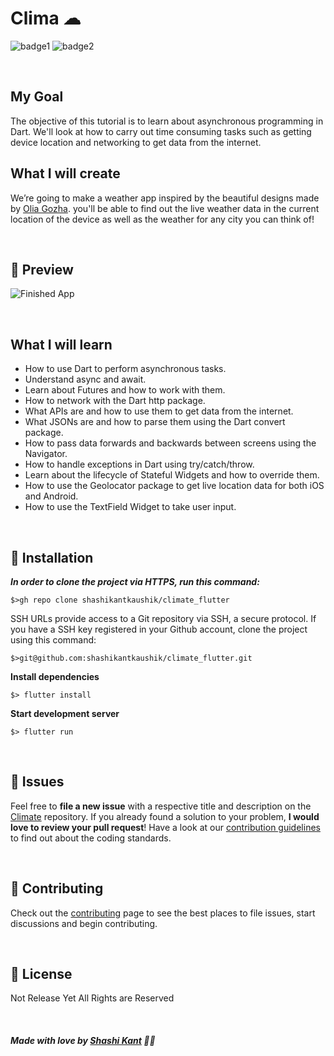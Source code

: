 
# Clima ☁

![badge1](https://img.shields.io/badge/dart-%230175C2.svg?style=for-the-badge&logo=dart&logoColor=white) ![badge2](https://img.shields.io/badge/Flutter-%2302569B.svg?style=for-the-badge&logo=Flutter&logoColor=white)

<br>

## My Goal

The objective of this tutorial is to learn about asynchronous programming in Dart. We'll look at how to carry out time consuming tasks such as getting device location and networking to get data from the internet. 


## What I will create

We’re going to make a weather app inspired by the beautiful designs made by [Olia Gozha](https://dribbble.com/shots/4663154-). you'll be able to find out the live weather data in the current location of the device as well as the weather for any city you can think of!

<br>  

## 🚀 Preview

![Finished App](https://github.com/londonappbrewery/Images/blob/master/clima-demo.gif)

<br>

## What I will learn

- How to use Dart to perform asynchronous tasks.
- Understand async and await.
- Learn about Futures and how to work with them.
- How to network with the Dart http package.
- What APIs are and how to use them to get data from the internet.
- What JSONs are and how to parse them using the Dart convert package.
- How to pass data forwards and backwards between screens using the Navigator.
- How to handle exceptions in Dart using try/catch/throw.
- Learn about the lifecycle of Stateful Widgets and how to override them.
- How to use the Geolocator package to get live location data for both iOS and Android.
- How to use the TextField Widget to take user input.





<br>

## :construction_worker: Installation


***In order to clone the project via HTTPS, run this command:***

```
$>gh repo clone shashikantkaushik/climate_flutter
```

SSH URLs provide access to a Git repository via SSH, a secure protocol. If you have a SSH key registered in your Github account, clone the project using this command:

```
$>git@github.com:shashikantkaushik/climate_flutter.git
```

**Install dependencies**

```
$> flutter install
```

**Start development server**

```
$> flutter run
```

<br>


## :bug: Issues

Feel free to **file a new issue** with a respective title and description on the [Climate](https://github.com/shashikantkaushik/climate_flutter/issues) repository. If you already found a solution to your problem, **I would love to review your pull request**! Have a look at our [contribution guidelines](https://github.com/shashikantkaushik/shashikantkaushik/blob/main/CONTRIBUTING.md) to find out about the coding standards.

<br>

## :tada: Contributing

Check out the [contributing](https://github.com/shashikantkaushik/shashikantkaushik/blob/main/CONTRIBUTING.md) page to see the best places to file issues, start discussions and begin contributing.

<br>

## :closed_book: License
Not Release Yet
All Rights are Reserved

<br>

##### Made with love by [Shashi Kant](https://github.com/shashikantkaushik) 💜🚀

